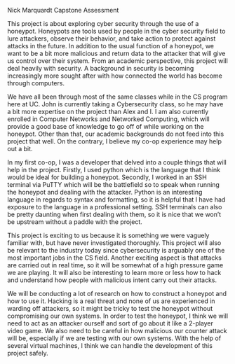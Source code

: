 Nick Marquardt
Capstone Assessment

This project is about exploring cyber security through the use of a honeypot. Honeypots are tools used by people in the cyber security field to lure attackers, observe their behavior, and take action to protect against attacks in the future. In addition to the usual function of a honeypot, we want to be a bit more malicious and return data to the attacker that will give us control over their system. From an academic perspective, this project will deal heavily with security. A background in security is becoming increasingly more sought after with how connected the world has become through computers.

We have all been through most of the same classes while in the CS program here at UC. John is currently taking a Cybersecurity class, so he may have a bit more expertise on the project than Alex and I. I am also currently enrolled in Computer Networks and Networked Computing, which will provide a good base of knowledge to go off of while working on the honeypot. Other than that, our academic backgrounds do not feed into this project that well. On the contrary, I believe my co-op experience may help out a bit.

In my first co-op, I was a developer that delved into a couple things that will help in the project. Firstly, I used python which is the language that I think would be ideal for building a honeypot. Secondly, I worked in an SSH terminal via PuTTY which will be the battlefield so to speak when running the honeypot and dealing with the attacker. Python is an interesting language in regards to syntax and formatting, so it is helpful that I have had exposure to the language in a professional setting. SSH terminals can also be pretty daunting when first dealing with them, so it is nice that we won’t be upstream without a paddle with the project.

This project is exciting to us because it is something we were vaguely familiar with, but have never investigated thoroughly. This project will also be relevant to the industry today since cybersecurity is arguably one of the most important jobs in the CS field. Another exciting aspect is that attacks are carried out in real time, so it will be somewhat of a high pressure game we are playing. It will also be interesting to learn more or less how to hack and understand how people with malicious intent carry out their attacks.

We will be conducting a lot of research on how to construct a honeypot and how to use it. Hacking is a real threat and none of us are experienced in warding off attackers, so it might be tricky to test the honeypot without compromising our own systems. In order to test the honeypot, I think we will need to act as an attacker ourself and sort of go about it like a 2-player video game. We also need to be careful in how malicious our counter attack will be, especially if we are testing with our own systems. With the help of several virtual machines, I think we can handle the development of this project safely.  
